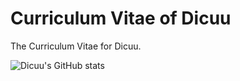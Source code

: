 # Curriculum Vitae of Dicuu
The Curriculum Vitae for Dicuu.

![Dicuu's GitHub stats](https://github-readme-stats.vercel.app/api?username=dicuu&show_icons=true)
